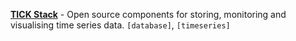
[**TICK Stack**](https://www.influxdata.com/time-series-platform/) - Open source components for storing, monitoring and visualising time series data. `[database]`, `[timeseries]`

